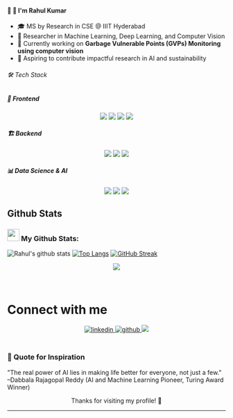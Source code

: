 ####  👋 👋  I'm Rahul Kumar
- 🎓 MS by Research in CSE @ IIIT Hyderabad
- 🔬 Researcher in Machine Learning, Deep Learning, and Computer Vision
- 🌱 Currently working on **Garbage Vulnerable Points (GVPs) Monitoring using computer vision**
- 📜 Aspiring to contribute impactful research in AI and sustainability


 ###### 🛠️ Tech Stack

##### 🎨 Frontend
<p align="center">
  <img src="https://img.shields.io/badge/HTML5-E34F26?style=for-the-badge&logo=html5&logoColor=white" />
  <img src="https://img.shields.io/badge/CSS3-1572B6?style=for-the-badge&logo=css3&logoColor=white" />
  <img src="https://img.shields.io/badge/JavaScript-F7DF1E?style=for-the-badge&logo=javascript&logoColor=black" />
  <img src="https://img.shields.io/badge/React-61DAFB?style=for-the-badge&logo=react&logoColor=black" />
</p>

##### 🏗 Backend
<p align="center">
  <img src="https://img.shields.io/badge/Python-3776AB?style=for-the-badge&logo=python&logoColor=white" />
  <img src="https://img.shields.io/badge/Node.js-339933?style=for-the-badge&logo=node.js&logoColor=white" />
  <img src="https://img.shields.io/badge/Django-092E20?style=for-the-badge&logo=django&logoColor=white" />
 </p>

##### 📊 Data Science & AI
<p align="center">
  <img src="https://img.shields.io/badge/TensorFlow-FF6F00?style=for-the-badge&logo=tensorflow&logoColor=white" />
  <img src="https://img.shields.io/badge/PyTorch-EE4C2C?style=for-the-badge&logo=pytorch&logoColor=white" />
  <img src="https://img.shields.io/badge/OpenCV-5C3EE8?style=for-the-badge&logo=opencv&logoColor=white" />
 </p>
  

## Github Stats  
### <img src='https://media1.giphy.com/media/du3J3cXyzhj75IOgvA/giphy.gif?cid=ecf05e47x2g034i9pzwtzzsd3xgg2w9nr94t4tflbbgo3008&rid=giphy.gif' width='28' /> My Github Stats:
![Rahul's github stats](https://github-readme-stats.vercel.app/api?username=rahulyadav213&show_icons=true&title_color=ffc857&icon_color=8ac926&text_color=daf7dc&bg_color=151515&hide=issues&count_private=true&include_all_commits=true)
[![Top Langs](https://github-readme-stats.vercel.app/api/top-langs/?username=rahulyadav213&layout=compact&text_color=daf7dc&bg_color=151515&hide=css,html,php)](https://github.com/anuraghazra/github-readme-stats)
[![GitHub Streak](https://github-readme-streak-stats.herokuapp.com/?user=rahulyadav213&theme=dark)](https://git.io/streak-stats)
<br/>  

<div align="center">
<img src="https://komarev.com/ghpvc/?username=rahulyadav213&&style=flat-square" align="center" />
</div>  
 <br/><br/>


# Connect with me  
<div align="center">
<a href="https://linkedin.com/in/rahul-kumar213" target="_blank">
<img src=https://img.shields.io/badge/linkedin-%231E77B5.svg?&style=for-the-badge&logo=linkedin&logoColor=white alt=linkedin style="margin-bottom: 5px;" />
</a>
<a href="https://github.com/rahulyadav213" target="_blank">
<img src=https://img.shields.io/badge/github-%2324292e.svg?&style=for-the-badge&logo=github&logoColor=white alt=github style="margin-bottom: 5px;" />
</a>  

  <a href="https://scholar.google.com/citations?user=iOiaGf4AAAAJ&hl=en" target="https://scholar.google.com/citations?user=iOiaGf4AAAAJ&hl=en">
    <img src="https://img.shields.io/badge/Google%20Scholar-4285F4?style=for-the-badge&logo=google-scholar&logoColor=white" />
  </a>  
</div>  
<br/>  

### 🌟 Quote for Inspiration
 "The real power of AI lies in making life better for everyone, not just a few." –Dabbala Rajagopal Reddy (AI and Machine Learning Pioneer, Turing Award Winner)

<div align="center">
 Thanks for visiting my profile! 🚀
</div>




----
 
